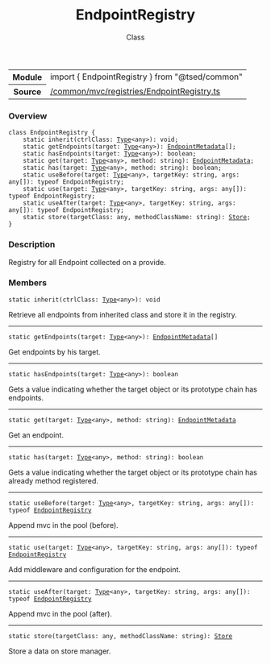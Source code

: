 
<header class="symbol-info-header"><h1 id="endpointregistry">EndpointRegistry</h1><label class="symbol-info-type-label class">Class</label></header>
<!-- summary -->
<section class="symbol-info"><table class="is-full-width"><tbody><tr><th>Module</th><td><div class="lang-typescript"><span class="token keyword">import</span> { EndpointRegistry }&nbsp;<span class="token keyword">from</span>&nbsp;<span class="token string">"@tsed/common"</span></div></td></tr><tr><th>Source</th><td><a href="https://github.com/Romakita/ts-express-decorators/blob/v4.13.7/src//common/mvc/registries/EndpointRegistry.ts#L0-L0">/common/mvc/registries/EndpointRegistry.ts</a></td></tr></tbody></table></section>
<!-- overview -->


### Overview


<pre><code class="typescript-lang "><span class="token keyword">class</span> EndpointRegistry <span class="token punctuation">{</span>
    <span class="token keyword">static</span> <span class="token function">inherit</span><span class="token punctuation">(</span>ctrlClass<span class="token punctuation">:</span> <a href="#api/core/type"><span class="token">Type</span></a><<span class="token keyword">any</span>><span class="token punctuation">)</span><span class="token punctuation">:</span> <span class="token keyword">void</span><span class="token punctuation">;</span>
    <span class="token keyword">static</span> <span class="token function">getEndpoints</span><span class="token punctuation">(</span>target<span class="token punctuation">:</span> <a href="#api/core/type"><span class="token">Type</span></a><<span class="token keyword">any</span>><span class="token punctuation">)</span><span class="token punctuation">:</span> <a href="#api/common/mvc/endpointmetadata"><span class="token">EndpointMetadata</span></a><span class="token punctuation">[</span><span class="token punctuation">]</span><span class="token punctuation">;</span>
    <span class="token keyword">static</span> <span class="token function">hasEndpoints</span><span class="token punctuation">(</span>target<span class="token punctuation">:</span> <a href="#api/core/type"><span class="token">Type</span></a><<span class="token keyword">any</span>><span class="token punctuation">)</span><span class="token punctuation">:</span> <span class="token keyword">boolean</span><span class="token punctuation">;</span>
    <span class="token keyword">static</span> <span class="token function">get</span><span class="token punctuation">(</span>target<span class="token punctuation">:</span> <a href="#api/core/type"><span class="token">Type</span></a><<span class="token keyword">any</span>><span class="token punctuation">,</span> method<span class="token punctuation">:</span> <span class="token keyword">string</span><span class="token punctuation">)</span><span class="token punctuation">:</span> <a href="#api/common/mvc/endpointmetadata"><span class="token">EndpointMetadata</span></a><span class="token punctuation">;</span>
    <span class="token keyword">static</span> <span class="token function">has</span><span class="token punctuation">(</span>target<span class="token punctuation">:</span> <a href="#api/core/type"><span class="token">Type</span></a><<span class="token keyword">any</span>><span class="token punctuation">,</span> method<span class="token punctuation">:</span> <span class="token keyword">string</span><span class="token punctuation">)</span><span class="token punctuation">:</span> <span class="token keyword">boolean</span><span class="token punctuation">;</span>
    <span class="token keyword">static</span> <span class="token function">useBefore</span><span class="token punctuation">(</span>target<span class="token punctuation">:</span> <a href="#api/core/type"><span class="token">Type</span></a><<span class="token keyword">any</span>><span class="token punctuation">,</span> targetKey<span class="token punctuation">:</span> <span class="token keyword">string</span><span class="token punctuation">,</span> args<span class="token punctuation">:</span> <span class="token keyword">any</span><span class="token punctuation">[</span><span class="token punctuation">]</span><span class="token punctuation">)</span><span class="token punctuation">:</span> typeof EndpointRegistry<span class="token punctuation">;</span>
    <span class="token keyword">static</span> <span class="token function">use</span><span class="token punctuation">(</span>target<span class="token punctuation">:</span> <a href="#api/core/type"><span class="token">Type</span></a><<span class="token keyword">any</span>><span class="token punctuation">,</span> targetKey<span class="token punctuation">:</span> <span class="token keyword">string</span><span class="token punctuation">,</span> args<span class="token punctuation">:</span> <span class="token keyword">any</span><span class="token punctuation">[</span><span class="token punctuation">]</span><span class="token punctuation">)</span><span class="token punctuation">:</span> typeof EndpointRegistry<span class="token punctuation">;</span>
    <span class="token keyword">static</span> <span class="token function">useAfter</span><span class="token punctuation">(</span>target<span class="token punctuation">:</span> <a href="#api/core/type"><span class="token">Type</span></a><<span class="token keyword">any</span>><span class="token punctuation">,</span> targetKey<span class="token punctuation">:</span> <span class="token keyword">string</span><span class="token punctuation">,</span> args<span class="token punctuation">:</span> <span class="token keyword">any</span><span class="token punctuation">[</span><span class="token punctuation">]</span><span class="token punctuation">)</span><span class="token punctuation">:</span> typeof EndpointRegistry<span class="token punctuation">;</span>
    <span class="token keyword">static</span> <span class="token function">store</span><span class="token punctuation">(</span>targetClass<span class="token punctuation">:</span> <span class="token keyword">any</span><span class="token punctuation">,</span> methodClassName<span class="token punctuation">:</span> <span class="token keyword">string</span><span class="token punctuation">)</span><span class="token punctuation">:</span> <a href="#api/core/store"><span class="token">Store</span></a><span class="token punctuation">;</span>
<span class="token punctuation">}</span></code></pre>


<!-- Parameters -->

<!-- Description -->


### Description

Registry for all Endpoint collected on a provide.

<!-- Members -->







### Members



<div class="method-overview">
<pre><code class="typescript-lang "><span class="token keyword">static</span> <span class="token function">inherit</span><span class="token punctuation">(</span>ctrlClass<span class="token punctuation">:</span> <a href="#api/core/type"><span class="token">Type</span></a><<span class="token keyword">any</span>><span class="token punctuation">)</span><span class="token punctuation">:</span> <span class="token keyword">void</span></code></pre>
</div>


Retrieve all endpoints from inherited class and store it in the registry.



<hr/>



<div class="method-overview">
<pre><code class="typescript-lang "><span class="token keyword">static</span> <span class="token function">getEndpoints</span><span class="token punctuation">(</span>target<span class="token punctuation">:</span> <a href="#api/core/type"><span class="token">Type</span></a><<span class="token keyword">any</span>><span class="token punctuation">)</span><span class="token punctuation">:</span> <a href="#api/common/mvc/endpointmetadata"><span class="token">EndpointMetadata</span></a><span class="token punctuation">[</span><span class="token punctuation">]</span></code></pre>
</div>


Get endpoints by his target.



<hr/>



<div class="method-overview">
<pre><code class="typescript-lang "><span class="token keyword">static</span> <span class="token function">hasEndpoints</span><span class="token punctuation">(</span>target<span class="token punctuation">:</span> <a href="#api/core/type"><span class="token">Type</span></a><<span class="token keyword">any</span>><span class="token punctuation">)</span><span class="token punctuation">:</span> <span class="token keyword">boolean</span></code></pre>
</div>


Gets a value indicating whether the target object or its prototype chain has endpoints.



<hr/>



<div class="method-overview">
<pre><code class="typescript-lang "><span class="token keyword">static</span> <span class="token function">get</span><span class="token punctuation">(</span>target<span class="token punctuation">:</span> <a href="#api/core/type"><span class="token">Type</span></a><<span class="token keyword">any</span>><span class="token punctuation">,</span> method<span class="token punctuation">:</span> <span class="token keyword">string</span><span class="token punctuation">)</span><span class="token punctuation">:</span> <a href="#api/common/mvc/endpointmetadata"><span class="token">EndpointMetadata</span></a></code></pre>
</div>


Get an endpoint.



<hr/>



<div class="method-overview">
<pre><code class="typescript-lang "><span class="token keyword">static</span> <span class="token function">has</span><span class="token punctuation">(</span>target<span class="token punctuation">:</span> <a href="#api/core/type"><span class="token">Type</span></a><<span class="token keyword">any</span>><span class="token punctuation">,</span> method<span class="token punctuation">:</span> <span class="token keyword">string</span><span class="token punctuation">)</span><span class="token punctuation">:</span> <span class="token keyword">boolean</span></code></pre>
</div>


Gets a value indicating whether the target object or its prototype chain has already method registered.



<hr/>



<div class="method-overview">
<pre><code class="typescript-lang "><span class="token keyword">static</span> <span class="token function">useBefore</span><span class="token punctuation">(</span>target<span class="token punctuation">:</span> <a href="#api/core/type"><span class="token">Type</span></a><<span class="token keyword">any</span>><span class="token punctuation">,</span> targetKey<span class="token punctuation">:</span> <span class="token keyword">string</span><span class="token punctuation">,</span> args<span class="token punctuation">:</span> <span class="token keyword">any</span><span class="token punctuation">[</span><span class="token punctuation">]</span><span class="token punctuation">)</span><span class="token punctuation">:</span> typeof <a href="#api/common/mvc/endpointregistry"><span class="token">EndpointRegistry</span></a></code></pre>
</div>


Append mvc in the pool (before).



<hr/>



<div class="method-overview">
<pre><code class="typescript-lang "><span class="token keyword">static</span> <span class="token function">use</span><span class="token punctuation">(</span>target<span class="token punctuation">:</span> <a href="#api/core/type"><span class="token">Type</span></a><<span class="token keyword">any</span>><span class="token punctuation">,</span> targetKey<span class="token punctuation">:</span> <span class="token keyword">string</span><span class="token punctuation">,</span> args<span class="token punctuation">:</span> <span class="token keyword">any</span><span class="token punctuation">[</span><span class="token punctuation">]</span><span class="token punctuation">)</span><span class="token punctuation">:</span> typeof <a href="#api/common/mvc/endpointregistry"><span class="token">EndpointRegistry</span></a></code></pre>
</div>


Add middleware and configuration for the endpoint.



<hr/>



<div class="method-overview">
<pre><code class="typescript-lang "><span class="token keyword">static</span> <span class="token function">useAfter</span><span class="token punctuation">(</span>target<span class="token punctuation">:</span> <a href="#api/core/type"><span class="token">Type</span></a><<span class="token keyword">any</span>><span class="token punctuation">,</span> targetKey<span class="token punctuation">:</span> <span class="token keyword">string</span><span class="token punctuation">,</span> args<span class="token punctuation">:</span> <span class="token keyword">any</span><span class="token punctuation">[</span><span class="token punctuation">]</span><span class="token punctuation">)</span><span class="token punctuation">:</span> typeof <a href="#api/common/mvc/endpointregistry"><span class="token">EndpointRegistry</span></a></code></pre>
</div>


Append mvc in the pool (after).



<hr/>



<div class="method-overview">
<pre><code class="typescript-lang "><span class="token keyword">static</span> <span class="token function">store</span><span class="token punctuation">(</span>targetClass<span class="token punctuation">:</span> <span class="token keyword">any</span><span class="token punctuation">,</span> methodClassName<span class="token punctuation">:</span> <span class="token keyword">string</span><span class="token punctuation">)</span><span class="token punctuation">:</span> <a href="#api/core/store"><span class="token">Store</span></a></code></pre>
</div>


Store a data on store manager.







